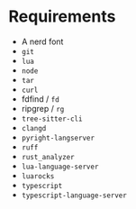 # Requirements

- A nerd font
- `git`
- `lua`
- `node`
- `tar`
- `curl`
- fdfind / `fd`
- ripgrep / `rg`
- `tree-sitter-cli`
- `clangd`
- `pyright-langserver`
- `ruff`
- `rust_analyzer`
- `lua-language-server`
- `luarocks`
- `typescript`
- `typescript-language-server`

